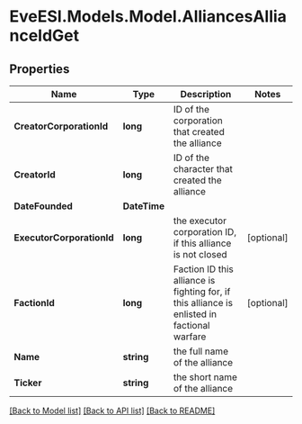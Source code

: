 # EveESI.Models.Model.AlliancesAllianceIdGet

## Properties

Name | Type | Description | Notes
------------ | ------------- | ------------- | -------------
**CreatorCorporationId** | **long** | ID of the corporation that created the alliance | 
**CreatorId** | **long** | ID of the character that created the alliance | 
**DateFounded** | **DateTime** |  | 
**ExecutorCorporationId** | **long** | the executor corporation ID, if this alliance is not closed | [optional] 
**FactionId** | **long** | Faction ID this alliance is fighting for, if this alliance is enlisted in factional warfare | [optional] 
**Name** | **string** | the full name of the alliance | 
**Ticker** | **string** | the short name of the alliance | 

[[Back to Model list]](../README.md#documentation-for-models) [[Back to API list]](../README.md#documentation-for-api-endpoints) [[Back to README]](../README.md)

